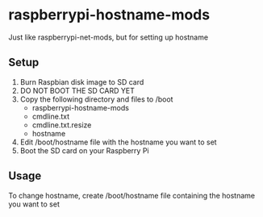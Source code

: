 # raspberrypi-hostname-mods

Just like raspberrypi-net-mods, but for setting up hostname

## Setup

1. Burn Raspbian disk image to SD card
2. DO NOT BOOT THE SD CARD YET
3. Copy the following directory and files to /boot
    - raspberrypi-hostname-mods
    - cmdline.txt
    - cmdline.txt.resize
    - hostname
4. Edit /boot/hostname file with the hostname you want to set
5. Boot the SD card on your Raspberry Pi

## Usage

To change hostname, create /boot/hostname file containing the hostname you want to set 
